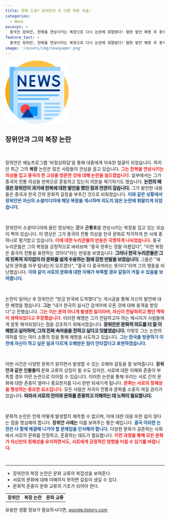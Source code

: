 ```yaml
---
title: 한복 도용? 장위안의 또 다른 파문 속출!
categories:
  - News
excerpt: >
  중국인 장위안, 한복을 연상시키는 복장으로 다시 논란에 휘말렸다! 혐한 발언 해명 후 중국 고성에서의 모습이 누리꾼들 사이에서 뜨거운 반응을 이끌어내고 있다. 과연 그의 진정한 의도는 무엇일까? 클릭해서 확인해보세요!
feature_text: >
  중국인 장위안, 한복을 연상시키는 복장으로 다시 논란에 휘말렸다! 혐한 발언 해명 후 중국 고성에서의 모습이 누리꾼들 사이에서 뜨거운 반응을 이끌어내고 있다. 과연 그의 진정한 의도는 무엇일까? 클릭해서 확인해보세요!
image: '/assets/img/newspaper.png'
---
```


<p><img src="/assets/img/newspaper.png" alt="kimp 속보" /></p>

<h2 data-ke-size="size26">장위안과 그의 복장 논란</h2>

<p data-ke-size="size16">&nbsp;</p>

<p>장위안은 예능프로그램 '비정상회담'을 통해 대중에게 익숙한 얼굴이 되었습니다. 하지만 최근 그의 <b>복장</b> 논란은 많은 사람들의 관심을 끌고 있습니다. <b><span style="color: #ee2323;">그는 한복을 연상시키는 의상을 입고 중국의 한 고성을 방문한 것에 대해 논란을 일으켰습니다.</span></b> 일부에서는 그가 중국의 전통 의상을 한복으로 혼동하고 있는지 의문을 제기하기도 했습니다. <b><span style="background-color: #21538527;">논란의 배경은 장위안이 과거에 한복에 대한 발언을 했던 점과 연관이 깊습니다.</span></b> 그가 발언한 내용들은 중국과 한국 간의 문화적 갈등을 부추긴 것으로 비춰졌습니다. <b><span style="color: #1a5490;">이와 같은 상황에서 장위안은 자신의 소셜미디어에 해당 복장을 게시하며 의도치 않은 논란에 휘말리게 되었습니다.</span></b></p>

<p data-ke-size="size16">&nbsp;</p>

<p>장위안이 소셜미디어에 올린 영상에는 <b>갓</b>과 <b>곤룡포</b>를 연상시키는 복장을 입고 있는 모습이 찍혀 있습니다. 이 영상은 그가 중국의 전통 의상을 한국 문화로 착각하게 한 사례 중 하나로 평가받고 있습니다. <b><span style="color: #ee2323;">이에 대한 누리꾼들의 반응은 극명하게 나뉘었습니다.</span></b> 중국 누리꾼들은 그의 복장을 긍정적으로 바라보며 "중국 한푸는 정말 아름답다", "이런 복장은 중국의 전통을 표현하는 것이다"라는 반응을 보였습니다. <b><span style="background-color: #21538527;">그러나 한국 누리꾼들은 그의 민족적 자각없이 타 문화를 쉽게 수용하는 점에 강한 반발을 보였습니다.</span></b> 그들은 "왜 남의 문화를 자꾸 탐내는지 모르겠다", "결국 다 중국꺼라는 뜻이다"라며 그의 행동을 비난했습니다. <b><span style="color: #1a5490;">이와 같이 서로의 문화에 대한 이해가 부족할 경우 갈등이 커질 수 있음을 보여줍니다.</span></b></p>

<p data-ke-size="size16">&nbsp;</p>

<p>논란이 일어난 후 장위안은 “방금 한국에 도착했다”는 게시글을 통해 자신의 발언에 대한 해명을 했습니다. <b>그는</b> “내가 한국의 실시간 검색어에 오른 것에 대해 충격을 받았다”고 전했습니다. <b><span style="color: #ee2323;">그는 이는 본의 아니게 발생한 일이라며, 자신이 전달하려고 했던 맥락이 생략되었다고 주장했습니다.</span></b> 이러한 해명은 그가 전달하고자 하는 메시지가 사람들에게 잘못 해석되었다는 점을 강조하기 위해서였습니다. <b><span style="background-color: #21538527;">장위안은 문화적 의도를 더 잘 이해받고 싶어하며, 그의 진짜 속마음을 전하고 싶다고 덧붙였습니다.</span></b> 이렇듯 그는 논란의 여파를 잇는 여러 소통의 장을 통해 해명을 시도하고 있습니다. <b><span style="color: #1a5490;">그는 한국을 방문하기 이전에 자신이 하고 싶은 일과 다르게 오해받은 점이 안타깝다고 표현하였습니다.</span></b></p>

<p data-ke-size="size16">&nbsp;</p>

<p>이번 사건은 다양한 문화가 얽히면서 발생할 수 있는 오해와 갈등을 잘 보여줍니다. <b>장위안과 같은 인물들이</b> 문화 교류의 상징이 될 수도 있지만, 서로에 대한 이해와 존중이 부족할 경우 이런 논란으로 이어질 수 있습니다. 이러한 논란을 통해 우리는 서로 간의 문화에 대한 존중이 얼마나 중요한지를 다시 한번 되새기게 됩니다. <b><span style="color: #ee2323;">문화는 서로의 정체성을 형성하는 중요한 요소입니다.</span></b> 모든 사람은 자국의 전통과 문화를 소중히 여길 권리가 있습니다. <b><span style="background-color: #21538527;">따라서 서로의 언어와 문화를 존중하고 이해하는 데 노력이 필요합니다.</span></b> </p>

<p data-ke-size="size16">&nbsp;</p>

<p>문화적 논란은 언제 어떻게 발생할지 예측할 수 없으며, 이에 대한 대응 또한 쉽지 않다는 점을 명심해야 합니다. <b>장위안 사례는</b> 이를 보여주는 좋은 예입니다. <b><span style="color: #1a5490;">결국 이러한 논란은 다 함께 해결해 나가야 할 문제임을 인식해야 합니다.</span></b> 다양한 문화가 공존하는 사회에서 서로의 문화를 인정하고, 존중하는 태도가 필요합니다. <b><span style="color: #ee2323;">이런 과정을 통해 모든 문화가 자신만의 정체성을 유지하면서도, 서로에게 긍정적인 영향을 미칠 수 있기를 바랍니다.</span></b></p>

<p data-ke-size="size16">&nbsp;</p>

<hr>

<ul>
    <li>장위안의 복장 논란은 문화 교류의 복잡성을 보여준다.</li>
    <li>서로의 문화에 대해 이해하지 못하면 갈등이 생길 수 있다.</li>
    <li>문화적 존중이 문화 교류의 기초가 되어야 한다.</li>
</ul>

<table>
    <tr>
        <td style="text-align: center; height: 17px;"><b>장위안</b></td>
        <td style="text-align: center; height: 17px;"><b>복장 논란</b></td>
        <td style="text-align: center; height: 17px;"><b>문화 교류</b></td>
    </tr>
</table>
유용한 생활 정보가 필요하시다면, <a href="https://qoogle.tistory.com" rel="dofollow">qoogle.tistory.com</a>


